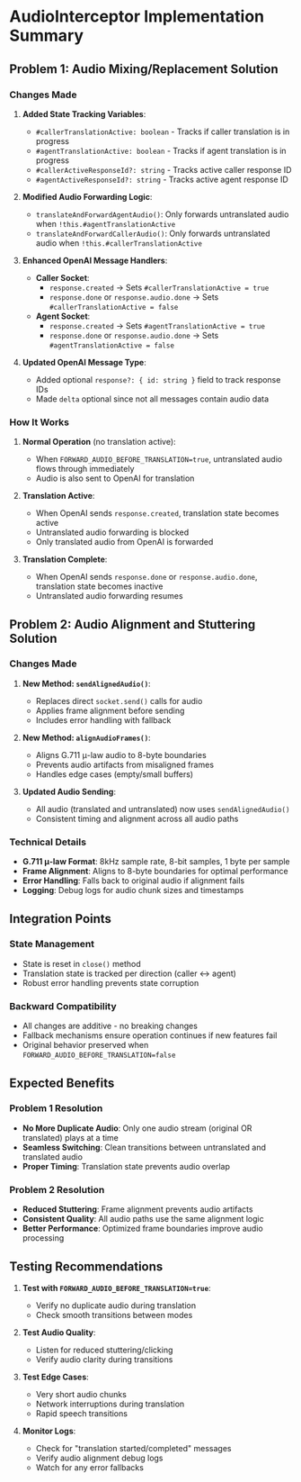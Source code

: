 # AudioInterceptor Implementation Summary

## Problem 1: Audio Mixing/Replacement Solution

### Changes Made

1. **Added State Tracking Variables**:
   - `#callerTranslationActive: boolean` - Tracks if caller translation is in progress
   - `#agentTranslationActive: boolean` - Tracks if agent translation is in progress
   - `#callerActiveResponseId?: string` - Tracks active caller response ID
   - `#agentActiveResponseId?: string` - Tracks active agent response ID

2. **Modified Audio Forwarding Logic**:
   - `translateAndForwardAgentAudio()`: Only forwards untranslated audio when `!this.#agentTranslationActive`
   - `translateAndForwardCallerAudio()`: Only forwards untranslated audio when `!this.#callerTranslationActive`

3. **Enhanced OpenAI Message Handlers**:
   - **Caller Socket**: 
     - `response.created` → Sets `#callerTranslationActive = true`
     - `response.done` or `response.audio.done` → Sets `#callerTranslationActive = false`
   - **Agent Socket**:
     - `response.created` → Sets `#agentTranslationActive = true`
     - `response.done` or `response.audio.done` → Sets `#agentTranslationActive = false`

4. **Updated OpenAI Message Type**:
   - Added optional `response?: { id: string }` field to track response IDs
   - Made `delta` optional since not all messages contain audio data

### How It Works

1. **Normal Operation** (no translation active):
   - When `FORWARD_AUDIO_BEFORE_TRANSLATION=true`, untranslated audio flows through immediately
   - Audio is also sent to OpenAI for translation

2. **Translation Active**:
   - When OpenAI sends `response.created`, translation state becomes active
   - Untranslated audio forwarding is blocked
   - Only translated audio from OpenAI is forwarded

3. **Translation Complete**:
   - When OpenAI sends `response.done` or `response.audio.done`, translation state becomes inactive
   - Untranslated audio forwarding resumes

## Problem 2: Audio Alignment and Stuttering Solution

### Changes Made

1. **New Method: `sendAlignedAudio()`**:
   - Replaces direct `socket.send()` calls for audio
   - Applies frame alignment before sending
   - Includes error handling with fallback

2. **New Method: `alignAudioFrames()`**:
   - Aligns G.711 μ-law audio to 8-byte boundaries
   - Prevents audio artifacts from misaligned frames
   - Handles edge cases (empty/small buffers)

3. **Updated Audio Sending**:
   - All audio (translated and untranslated) now uses `sendAlignedAudio()`
   - Consistent timing and alignment across all audio paths

### Technical Details

- **G.711 μ-law Format**: 8kHz sample rate, 8-bit samples, 1 byte per sample
- **Frame Alignment**: Aligns to 8-byte boundaries for optimal performance
- **Error Handling**: Falls back to original audio if alignment fails
- **Logging**: Debug logs for audio chunk sizes and timestamps

## Integration Points

### State Management
- State is reset in `close()` method
- Translation state is tracked per direction (caller ↔ agent)
- Robust error handling prevents state corruption

### Backward Compatibility
- All changes are additive - no breaking changes
- Fallback mechanisms ensure operation continues if new features fail
- Original behavior preserved when `FORWARD_AUDIO_BEFORE_TRANSLATION=false`

## Expected Benefits

### Problem 1 Resolution
- **No More Duplicate Audio**: Only one audio stream (original OR translated) plays at a time
- **Seamless Switching**: Clean transitions between untranslated and translated audio
- **Proper Timing**: Translation state prevents audio overlap

### Problem 2 Resolution
- **Reduced Stuttering**: Frame alignment prevents audio artifacts
- **Consistent Quality**: All audio paths use the same alignment logic
- **Better Performance**: Optimized frame boundaries improve audio processing

## Testing Recommendations

1. **Test with `FORWARD_AUDIO_BEFORE_TRANSLATION=true`**:
   - Verify no duplicate audio during translation
   - Check smooth transitions between modes

2. **Test Audio Quality**:
   - Listen for reduced stuttering/clicking
   - Verify audio clarity during transitions

3. **Test Edge Cases**:
   - Very short audio chunks
   - Network interruptions during translation
   - Rapid speech transitions

4. **Monitor Logs**:
   - Check for "translation started/completed" messages
   - Verify audio alignment debug logs
   - Watch for any error fallbacks